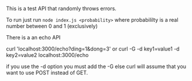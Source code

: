 This is a test API that randomly throws errors.

To run just run `node index.js <probability>`  where 
probabililty is a real number between 0 and 1 (exclusively)

There is a an echo API

curl 'localhost:3000/echo?ding=1&dong=3'
or
curl -G -d key1=value1 -d key2=value2 localhost:3000/echo

if you use the -d option you must add the -G else curl will assume that you want to use POST instead of GET.

